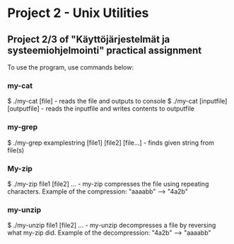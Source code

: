 # Project 2 - Unix Utilities
## Project 2/3 of "Käyttöjärjestelmät ja systeemiohjelmointi" practical assignment

To use the program, use commands below:

### my-cat

$ ./my-cat [file] - reads the file and outputs to console
$ ./my-cat [inputfile] [outputfile] - reads the inputfile and writes contents to outputfile

### my-grep

$ ./my-grep examplestring [file1] [file2] [file...] - finds given string from file(s)

### My-zip

$ ./my-zip file1 [file2] ... - my-zip compresses the file using repeating characters. Example of the compression: "aaaabb" --> "4a2b" 

### my-unzip

$ ./my-unzip file1 [file2] ... - my-unzip decompresses a file by reversing what my-zip did. Example of the decompression: "4a2b" --> "aaaabb" 
